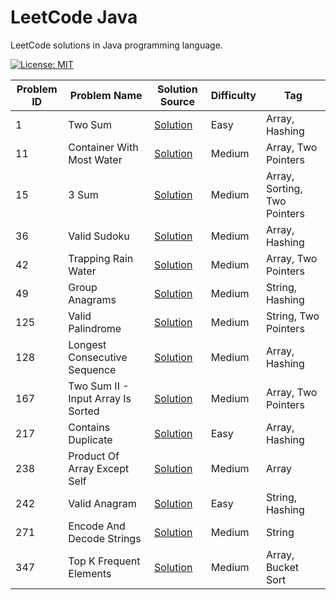 # LeetCode Java

LeetCode solutions in Java programming language.

[![License: MIT](https://img.shields.io/badge/License-MIT-yellow.svg)](https://github.com/anirudhology/leetcode-java/blob/main/LICENSE)

| Problem ID | Problem Name                       | Solution Source                                                                           | Difficulty | Tag                          |
|------------|------------------------------------|-------------------------------------------------------------------------------------------|------------|------------------------------|
| 1          | Two Sum                            | [Solution](src/main/java/com/anirudhology/leetcode/array/TwoSum.java)                     | Easy       | Array, Hashing               |
| 11         | Container With Most Water          | [Solution](src/main/java/com/anirudhology/leetcode/array/ContainerWithMostWater.java)     | Medium     | Array, Two Pointers          |
| 15         | 3 Sum                              | [Solution](src/main/java/com/anirudhology/leetcode/array/ThreeSum.java)                   | Medium     | Array, Sorting, Two Pointers |
| 36         | Valid Sudoku                       | [Solution](src/main/java/com/anirudhology/leetcode/array/ValidSudoku.java)                | Medium     | Array, Hashing               |
| 42         | Trapping Rain Water                | [Solution](src/main/java/com/anirudhology/leetcode/array/TrappingRainWater.java)          | Medium     | Array, Two Pointers          |
| 49         | Group Anagrams                     | [Solution](src/main/java/com/anirudhology/leetcode/string/GroupAnagrams.java)             | Medium     | String, Hashing              |
| 125        | Valid Palindrome                   | [Solution](src/main/java/com/anirudhology/leetcode/string/ValidPalindrome.java)           | Medium     | String, Two Pointers         |
| 128        | Longest Consecutive Sequence       | [Solution](src/main/java/com/anirudhology/leetcode/array/LongestConsecutiveSequence.java) | Medium     | Array, Hashing               |
| 167        | Two Sum II - Input Array Is Sorted | [Solution](src/main/java/com/anirudhology/leetcode/array/TwoSumIIInputArrayIsSorted.java) | Medium     | Array, Two Pointers          |
| 217        | Contains Duplicate                 | [Solution](src/main/java/com/anirudhology/leetcode/array/ContainsDuplicate.java)          | Easy       | Array, Hashing               |
| 238        | Product Of Array Except Self       | [Solution](src/main/java/com/anirudhology/leetcode/array/ProductOfArrayExceptSelf.java)   | Medium     | Array                        |
| 242        | Valid Anagram                      | [Solution](src/main/java/com/anirudhology/leetcode/string/ValidAnagram.java)              | Easy       | String, Hashing              |
| 271        | Encode And Decode Strings          | [Solution](src/main/java/com/anirudhology/leetcode/string/EncodeAndDecodeStrings.java)    | Medium     | String                       |
| 347        | Top K Frequent Elements            | [Solution](src/main/java/com/anirudhology/leetcode/array/TopKFrequentElements.java)       | Medium     | Array, Bucket Sort           |